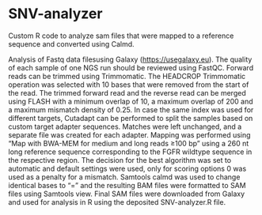 # SNV-analyzer
Custom R code to analyze sam files that were mapped to a reference sequence and converted using Calmd.

Analysis of Fastq data filesusing Galaxy (https://usegalaxy.eu). The quality of each sample of one NGS run should be reviewed using FastQC. Forward reads can be trimmed using Trimmomatic. The HEADCROP Trimmomatic operation was selected with 10 bases that were removed from the start of the read. The trimmed forward read and the reverse read can be merged using FLASH with a minimum overlap of 10, a maximum overlap of 200 and a maximum mismatch density of 0.25. In case the same index was used for different targets, Cutadapt can be performed to split the samples based on custom target adapter sequences. Matches were left unchanged, and a separate file was created for each adapter. Mapping was performed using “Map with BWA-MEM for medium and long reads ≥100 bp” using a 260 nt long reference sequence corresponding to the FGFR wildtype sequence in the respective region. The decision for the best algorithm was set to automatic and default settings were used, only for scoring options 0 was used as a penalty for a mismatch. Samtools calmd was used to change identical bases to “=” and the resulting BAM files were formatted to SAM files using Samtools view. Final SAM files were downloaded from Galaxy and used for analysis in R using the deposited SNV-analyzer.R file.
